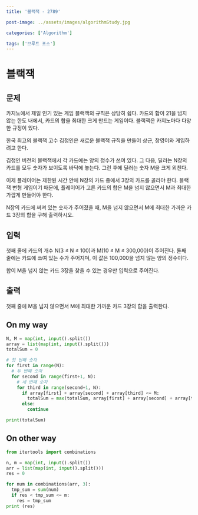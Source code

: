 ```yaml
---
title: '블랙잭 - 2789'

post-image: ../assets/images/algorithmStudy.jpg

categories: ['Algorithm']

tags: ['브루트 포스']
---
```


# 블랙잭

## 문제

카지노에서 제일 인기 있는 게임 블랙잭의 규칙은 상당히 쉽다. 카드의 합이 21을 넘지 않는 한도 내에서, 카드의 합을 최대한 크게 만드는 게임이다. 블랙잭은 카지노마다 다양한 규정이 있다.

한국 최고의 블랙잭 고수 김정인은 새로운 블랙잭 규칙을 만들어 상근, 창영이와 게임하려고 한다.

김정인 버전의 블랙잭에서 각 카드에는 양의 정수가 쓰여 있다. 그 다음, 딜러는 N장의 카드를 모두 숫자가 보이도록 바닥에 놓는다. 그런 후에 딜러는 숫자 M을 크게 외친다.

이제 플레이어는 제한된 시간 안에 N장의 카드 중에서 3장의 카드를 골라야 한다. 블랙잭 변형 게임이기 때문에, 플레이어가 고른 카드의 합은 M을 넘지 않으면서 M과 최대한 가깝게 만들어야 한다.

N장의 카드에 써져 있는 숫자가 주어졌을 때, M을 넘지 않으면서 M에 최대한 가까운 카드 3장의 합을 구해 출력하시오.

## 입력

첫째 줄에 카드의 개수 N(3 ≤ N ≤ 100)과 M(10 ≤ M ≤ 300,000)이 주어진다. 둘째 줄에는 카드에 쓰여 있는 수가 주어지며, 이 값은 100,000을 넘지 않는 양의 정수이다.

합이 M을 넘지 않는 카드 3장을 찾을 수 있는 경우만 입력으로 주어진다.

## 출력

첫째 줄에 M을 넘지 않으면서 M에 최대한 가까운 카드 3장의 합을 출력한다.



## On my way

```python
N, M = map(int, input().split())
array = list(map(int, input().split()))
totalSum = 0

# 첫 번째 숫자
for first in range(N):
  # 두 번째 숫자
  for second in range(first+1, N):
    # 세 번째 숫자
    for third in range(second+1, N):
      if array[first] + array[second] + array[third] <= M:
        totalSum = max(totalSum, array[first] + array[second] + array[third])
      else:
        continue

print(totalSum)
```



## On other way

```python
from itertools import combinations

n, m = map(int, input().split())
arr = list(map(int, input().split()))
res = 0

for num in combinations(arr, 3):
  tmp_sum = sum(num)
  if res < tmp_sum <= m:
    res = tmp_sum
print (res)


```

